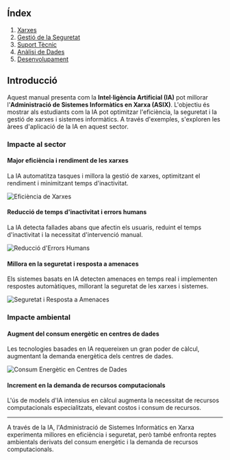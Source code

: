 ## Índex


1. [Xarxes](https://github.com/JiajunYe-ITB2425/manual-IA-ASIX/blob/jiajun/xarxes.md)
2. [Gestió de la Seguretat](#gestió-de-la-seguretat)
3. [Suport Tècnic](#suport-tècnic)
4. [Anàlisi de Dades](https://github.com/JiajunYe-ITB2425/manual-IA-ASIX/blob/steven/analisis.md)
5. [Desenvolupament](https://github.com/JiajunYe-ITB2425/manual-IA-ASIX/blob/alberto/desenvolupament.md)

## Introducció

Aquest manual presenta com la **Intel·ligència Artificial (IA)** pot millorar l'**Administració de Sistemes Informàtics en Xarxa (ASIX)**. L'objectiu és mostrar als estudiants com la IA pot optimitzar l'eficiència, la seguretat i la gestió de xarxes i sistemes informàtics. A través d'exemples, s'exploren les àrees d'aplicació de la IA en aquest sector.

### Impacte al sector

#### **Major eficiència i rendiment de les xarxes**

La IA automatitza tasques i millora la gestió de xarxes, optimitzant el rendiment i minimitzant temps d'inactivitat.

![Eficiència de Xarxes](https://cdn.prod.website-files.com/608fe4335740ea3362292486/63f5e649e4a9409b936fb6c2_enrutamientoDatos.jpg)

#### **Reducció de temps d'inactivitat i errors humans**

La IA detecta fallades abans que afectin els usuaris, reduint el temps d'inactivitat i la necessitat d'intervenció manual.

![Reducció d'Errors Humans](https://martinbrainon.com/inicio/wp-content/uploads/2018/01/lead-nuclear-power-human-error-homer-simpson-1.jpg)

#### **Millora en la seguretat i resposta a amenaces**

Els sistemes basats en IA detecten amenaces en temps real i implementen respostes automàtiques, millorant la seguretat de les xarxes i sistemes.

![Seguretat i Resposta a Amenaces](https://media.istockphoto.com/id/984725616/es/vector/proteger-con-seguridad-y-marca-el-icono-sobre-fondo-blanco.jpg?s=612x612&w=0&k=20&c=xp89Oh44Eg8UdrYeDVZ69mFpwJPCq9VD1FJmlOiv7y0=)

### Impacte ambiental

#### **Augment del consum energètic en centres de dades**

Les tecnologies basades en IA requereixen un gran poder de càlcul, augmentant la demanda energètica dels centres de dades.

![Consum Energètic en Centres de Dades](https://abdc.es/wp-content/uploads/2024/06/impacto-ambiental-acumulativo-e1717758757616.jpg)

#### **Increment en la demanda de recursos computacionals**

L'ús de models d'IA intensius en càlcul augmenta la necessitat de recursos computacionals especialitzats, elevant costos i consum de recursos.

---

A través de la IA, l'Administració de Sistemes Informàtics en Xarxa experimenta millores en eficiència i seguretat, però també enfronta reptes ambientals derivats del consum energètic i la demanda de recursos computacionals.

